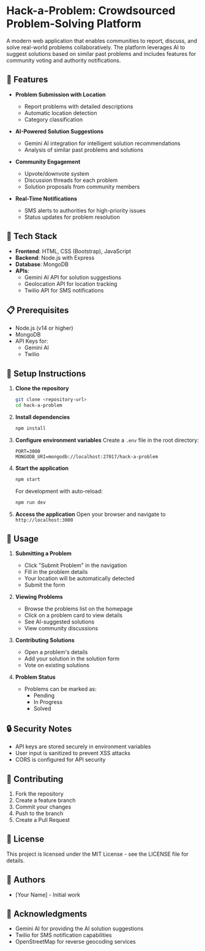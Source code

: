 # Hack-a-Problem: Crowdsourced Problem-Solving Platform

A modern web application that enables communities to report, discuss, and solve real-world problems collaboratively. The platform leverages AI to suggest solutions based on similar past problems and includes features for community voting and authority notifications.

## 🌟 Features

- **Problem Submission with Location**
  - Report problems with detailed descriptions
  - Automatic location detection
  - Category classification

- **AI-Powered Solution Suggestions**
  - Gemini AI integration for intelligent solution recommendations
  - Analysis of similar past problems and solutions

- **Community Engagement**
  - Upvote/downvote system
  - Discussion threads for each problem
  - Solution proposals from community members

- **Real-Time Notifications**
  - SMS alerts to authorities for high-priority issues
  - Status updates for problem resolution

## 🔧 Tech Stack

- **Frontend**: HTML, CSS (Bootstrap), JavaScript
- **Backend**: Node.js with Express
- **Database**: MongoDB
- **APIs**:
  - Gemini AI API for solution suggestions
  - Geolocation API for location tracking
  - Twilio API for SMS notifications

## 📋 Prerequisites

- Node.js (v14 or higher)
- MongoDB
- API Keys for:
  - Gemini AI
  - Twilio

## 🚀 Setup Instructions

1. **Clone the repository**
   ```bash
   git clone <repository-url>
   cd hack-a-problem
   ```

2. **Install dependencies**
   ```bash
   npm install
   ```

3. **Configure environment variables**
   Create a `.env` file in the root directory:
   ```env
   PORT=3000
   MONGODB_URI=mongodb://localhost:27017/hack-a-problem
   
   ```

4. **Start the application**
   ```bash
   npm start
   ```

   For development with auto-reload:
   ```bash
   npm run dev
   ```

5. **Access the application**
   Open your browser and navigate to `http://localhost:3000`

## 📱 Usage

1. **Submitting a Problem**
   - Click "Submit Problem" in the navigation
   - Fill in the problem details
   - Your location will be automatically detected
   - Submit the form

2. **Viewing Problems**
   - Browse the problems list on the homepage
   - Click on a problem card to view details
   - See AI-suggested solutions
   - View community discussions

3. **Contributing Solutions**
   - Open a problem's details
   - Add your solution in the solution form
   - Vote on existing solutions

4. **Problem Status**
   - Problems can be marked as:
     - Pending
     - In Progress
     - Solved

## 🔒 Security Notes

- API keys are stored securely in environment variables
- User input is sanitized to prevent XSS attacks
- CORS is configured for API security

## 🤝 Contributing

1. Fork the repository
2. Create a feature branch
3. Commit your changes
4. Push to the branch
5. Create a Pull Request

## 📄 License

This project is licensed under the MIT License - see the LICENSE file for details.

## 👥 Authors

- [Your Name] - Initial work

## 🙏 Acknowledgments

- Gemini AI for providing the AI solution suggestions
- Twilio for SMS notification capabilities
- OpenStreetMap for reverse geocoding services 